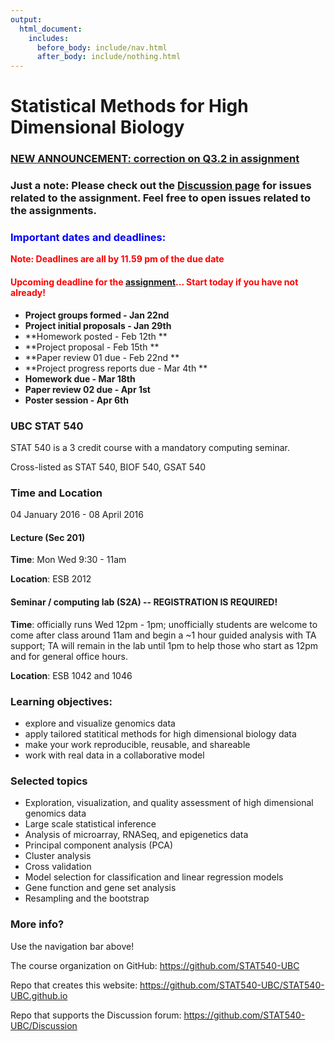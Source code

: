 ```yaml
---
output:
  html_document:
    includes:
      before_body: include/nav.html
      after_body: include/nothing.html
---
```



# Statistical Methods for High Dimensional Biology

### [NEW ANNOUNCEMENT: correction on Q3.2 in assignment](subpages/announcements.html)
### Just a note: Please check out the [Discussion page](https://github.com/STAT540-UBC/Discussion/issues) for issues related to the assignment. Feel free to open issues related to the assignments. 

### <font color="blue">**Important dates and deadlines:**</font>

 <font color="red">**Note: Deadlines are all by 11.59 pm of the due date**</font>

#### <font color="red">  Upcoming deadline for the [assignment](http://stat540-ubc.github.io/homework/assignment/homework.html)... **Start today** if you have not already!</font> 

  * **Project groups formed - Jan 22nd**
  * **Project initial proposals - Jan 29th** 
  * **Homework posted - Feb 12th **
  * **Project proposal - Feb 15th **
  * **Paper review 01 due - Feb 22nd **
  * **Project progress reports due - Mar 4th **
  * **Homework due - Mar 18th**
  * **Paper review 02 due - Apr 1st**
  * **Poster session - Apr 6th**
  
### UBC STAT 540

STAT 540 is a 3 credit course with a mandatory computing seminar.

Cross-listed as STAT 540, BIOF 540, GSAT 540

### Time and Location

04 January 2016 - 08 April 2016

#### Lecture (Sec 201)

**Time**: Mon Wed 9:30 - 11am

**Location**: ESB 2012

#### Seminar / computing lab (S2A) -- REGISTRATION IS REQUIRED!

**Time**: officially runs Wed 12pm - 1pm; unofficially students are welcome to come after class around 11am and begin a ~1 hour guided analysis with TA support; TA will remain in the lab until 1pm to help those who start as 12pm and for general office hours.

**Location**: ESB 1042 and 1046

### Learning objectives:

  * explore and visualize genomics data
  * apply tailored statitical methods for high dimensional biology data
  * make your work reproducible, reusable, and shareable
  * work with real data in a collaborative model

### Selected topics

  * Exploration, visualization, and quality assessment of high dimensional genomics data
  * Large scale statistical inference
  * Analysis of microarray, RNASeq, and epigenetics data
  * Principal component analysis (PCA)
  * Cluster analysis
  * Cross validation
  * Model selection for classification and linear regression models
  * Gene function and gene set analysis
  * Resampling and the bootstrap

### More info?

Use the navigation bar above!

The course organization on GitHub: <https://github.com/STAT540-UBC>  

Repo that creates this website: <https://github.com/STAT540-UBC/STAT540-UBC.github.io>

Repo that supports the Discussion forum: <https://github.com/STAT540-UBC/Discussion>

